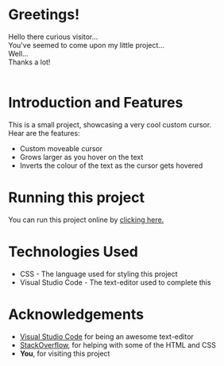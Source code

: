 <h1>Greetings!</h1>
<p>Hello there curious visitor...<br>
You've seemed to come upon my little project...<br>
Well...<br>
Thanks a lot!<br><br></p>

<h1>Introduction and Features</h1>
<p>
  This is a small project, showcasing a very cool custom cursor.<br>
  Hear are the features:<br>
  <ul>
    <li>
      Custom moveable cursor
    </li>
    <li>
      Grows larger as you hover on the text
    </li>
    <li>
      Inverts the colour of the text as the cursor gets hovered
    </li>
  </ul>
</p>

<h1>Running this project</h1>
<p>You can run this project online by <a href ="https://entirex64.github.io/CstCursor/"> clicking here.</a></p>
<h1>Technologies Used</h1>
<ul>
  <li>
    CSS - The language used for styling this project
  </li>
  <li>
    Visual Studio Code - The text-editor used to complete this
  </li>
</ul>

<h1>
  Acknowledgements
</h1>
<ul>
  <li>
    <a href="https://code.visualstudio.com/">Visual Studio Code</a> for being an awesome text-editor 
  </li>
  <li>
    <a href="stackoverflow.com">StackOverflow<a>, for helping with some of the HTML and CSS
  <li>
    <b>You</b>, for visiting this project
  </li>
</ul>
